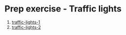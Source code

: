 # Prep exercise - Traffic lights
1. [traffic-lights-1](https://github.com/Nimasaghi-dev/traffic-lights/blob/master/traffic-lights-1.js)
2. [traffic-lights-2](https://github.com/Nimasaghi-dev/traffic-lights/blob/master/traffic-lights-2.js)
